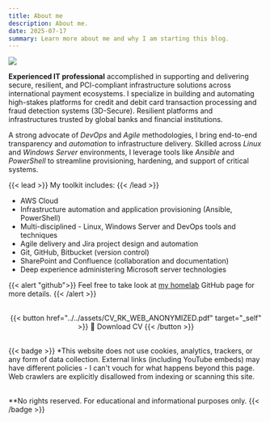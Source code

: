```yaml
---
title: About me
description: About me.
date: 2025-07-17
summary: Learn more about me and why I am starting this blog.
---
```

![](../assets/Kentemere2.jpg)

**Experienced IT professional** accomplished in supporting and delivering secure, resilient, and PCI-compliant infrastructure solutions across international payment ecosystems. I specialize in building and automating high-stakes platforms for credit and debit card transaction processing and fraud detection systems (3D-Secure). Resilient platforms and infrastructures trusted by global banks and financial institutions.  
  
A strong advocate of _DevOps_ and _Agile_ methodologies, I bring end-to-end transparency and _automation_ to infrastructure delivery. Skilled across _Linux_ and _Windows Server_ environments, I leverage tools like _Ansible_ and _PowerShell_ to streamline provisioning, hardening, and support of critical systems.  

{{< lead >}}
My toolkit includes:
{{< /lead >}}  

- AWS Cloud
- Infrastructure automation and application provisioning (Ansible, PowerShell)  
- Multi-disciplined - Linux, Windows Server and DevOps tools and techniques  
- Agile delivery and Jira project design and automation  
- Git, GitHub, Bitbucket (version control)  
- SharePoint and Confluence (collaboration and documentation)  
- Deep experience administering Microsoft server technologies

{{< alert "github">}}
Feel free to take look at [my homelab](https://github.com/rtdevx) GitHub page for more details.
{{< /alert >}}

<br />
<center>
{{< button href="../../assets/CV_RK_WEB_ANONYMIZED.pdf" target="_self" >}}
📜 Download CV
{{< /button >}}
</center>
<br />

<!-- 
{{< alert "circle-info">}}
» Disclaimer «

_\*This website does not use cookies, analytics, trackers, or any form of data collection. Additionally, web crawlers are explicitly disallowed from indexing or scanning this site._
_External links may lead elsewhere - I can't vouch for what happens beyond this page._

_\*\*No rights reserved. For educational and informational purposes only._
<center>👨🏻‍💻</center>
{{< /alert >}}
--> 


{{< badge >}}
*This website does not use cookies, analytics, trackers, or any form of data collection. External links (including YouTube embeds) may have different policies - I can't vouch for what happens beyond this page. Web crawlers are explicitly disallowed from indexing or scanning this site.<br /><br />

**No rights reserved. For educational and informational purposes only.
{{< /badge >}}
